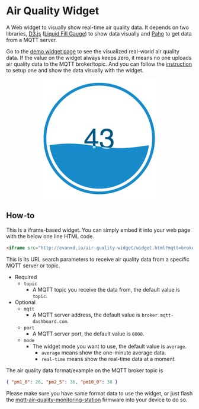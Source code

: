# Air Quality Widget
A Web widget to visually show real-time air quality data. It depends on two libraries, [D3.js][d3-js] ([Liquid Fill Gauge][liquid-fill-gauge]) to show data visually and [Paho][paho] to get data from a MQTT server.

Go to the [demo widget page][demo] to see the visualized real-world air quality data. If the value on the widget always keeps zero, it means no one uploads air quality data to the MQTT broker/topic. And you can follow the [instruction][mqtt-air-quality-monitoring-station] to setup one and show the data visually with the widget.

<p align="center">
  <a href="http://evanxd.io/air-quality-widget/"><img src="./images/demo.gif" /></a>
</p>

## How-to
This is a iframe-based widget. You can simply embed it into your web page with the below one line HTML code.
```html
<iframe src="http://evanxd.io/air-quality-widget/widget.html?mqtt=broker.mqtt-dashboard.com&port=8000&topic=topic" frameborder="0" scrolling="no"></iframe>
```

This is its URL search parameters to receive air quality data from a specific MQTT server or topic.
- Required
  - `topic`
    - A MQTT topic you receive the data from, the default value is `topic`.
- Optional
  - `mqtt`
    - A MQTT server address, the default value is `broker.mqtt-dashboard.com`.
  - `port`
    - A MQTT server port, the default value is `8000`.
  - `mode`
    - The widget mode you want to use, the default value is `average`.
      - `average` means show the one-minute average data.
      - `real-time` means show the real-time data at a moment.

The air quality data format/example on the MQTT broker topic is
```json
{ "pm1_0": 26, "pm2_5": 36, "pm10_0": 38 }
```
Please make sure you have same format data to use the widget, or just flash the [mqtt-air-quality-monitoring-station][mqtt-air-quality-monitoring-station] firmware into your device to do so.

[d3-js]: https://d3js.org/
[liquid-fill-gauge]: http://bl.ocks.org/brattonc/5e5ce9beee483220e2f6
[paho]: http://www.eclipse.org/paho
[demo]: http://evanxd.io/air-quality-widget
[mqtt-air-quality-monitoring-station]: https://github.com/evanxd/mqtt-air-quality-monitoring-station
